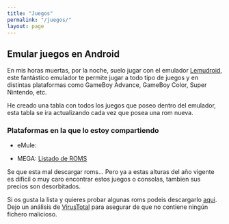 ```yaml
---
title: "Juegos"
permalink: "/juegos/"
layout: page
---
```

## Emular juegos en Android

En mis horas muertas, por la noche, suelo jugar con el emulador [Lemudroid](https://f-droid.org/es/packages/com.swordfish.lemuroid/), este fantástico emulador te permite jugar a todo tipo de juegos y en distintas plataformas como GameBoy Advance, GameBoy Color, Super Nintendo, etc.

He creado una tabla con todos los juegos que poseo dentro del emulador, esta tabla se ira actualizando cada vez que posea una rom nueva.

### Plataformas en la que lo estoy compartiendo

- eMule: [](ed2k://|file|roms-para-lemuroid.tar.xz|262169484|2642092DB31FCF95DF8C38561911D391|/)

- MEGA: [](https://mega.nz/file/Xwsw1SRR#YJD2GGqfF9MJIw_Ykm8hu6YviSB-pxsHIUUUexHLqcY)
[Listado de ROMS](https://docs.google.com/spreadsheets/d/e/2PACX-1vSxjk4vj6_7Z4_6-azsdnBMmNNobnmiPHoRvf9GLPm4b_TnrJTeF-YhpMF1vQ3i1MZHZaqMwKC2HF50/pubhtml?gid=1868224554&single=true)

Se que esta mal descargar roms... Pero ya a estas alturas del año vigente es dificil o muy caro encontrar estos juegos o consolas, tambien sus precios son desorbitados.

Si os gusta la lista y quieres probar algunas roms podeis descargarlo [aqui](https://mega.nz/file/T8d0HAjb#DIp3Naha2m6NQapXWrt8p0Eg1tIT5_yRGIZNiGNOIZU). Dejo un análisis de [VirusTotal](https://www.virustotal.com/gui/file/df5862b81a7ea6ea880334e78a223e65106b24ad5ce2c8dc36d848c73b22221e/detection) para asegurar de que no contiene ningún fichero malicioso.
